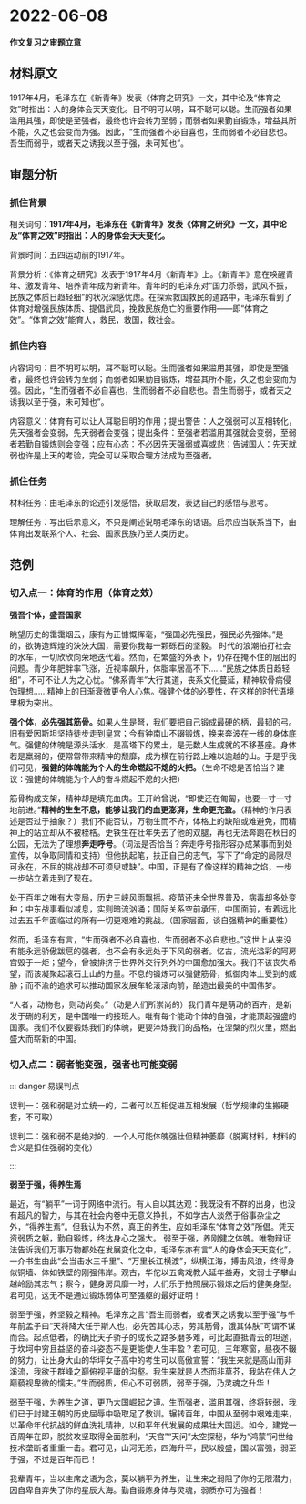 # 2022-06-08

**作文复习之审题立意**

## 材料原文

1917年4月，毛泽东在《新青年》发表《体育之研究》一文，其中论及“体育之效”时指出：人的身体会天天变化。目不明可以明，耳不聪可以聪。生而强者如果滥用其强，即使是至强者，最终也许会转为至弱；而弱者如果勤自锻炼，增益其所不能，久之也会变而为强。因此，“生而强者不必自喜也，生而弱者不必自悲也。吾生而弱乎，或者天之诱我以至于强，未可知也”。

## 审题分析

### 抓住背景

相关词句：**1917年4月，毛泽东在《新青年》发表《体育之研究》一文，其中论及“体育之效”时指出：人的身体会天天变化。**

背景时间：五四运动前的1917年。

背景分析：《体育之研究》发表于1917年4月《新青年》上。《新青年》意在唤醒青年、激发青年、培养青年成为新青年。青年时的毛泽东对“国力苶弱，武风不振，民族之体质日趋轻细”的状况深感忧虑。在探索救国救民的道路中，毛泽东看到了体育对增强民族体质、提倡武风，挽救民族危亡的重要作用——即“体育之效”。“体育之效”能育人，救民，救国，救社会。

### 抓住内容

内容词句：目不明可以明，耳不聪可以聪。生而强者如果滥用其强，即使是至强者，最终也许会转为至弱；而弱者如果勤自锻炼，增益其所不能，久之也会变而为强。因此，“生而强者不必自喜也，生而弱者不必自悲也。吾生而弱乎，或者天之诱我以至于强，未可知也”。

内容意义：体育有可以让人耳聪目明的作用；提出警告：人之强弱可以互相转化，先天强者会变弱，先天弱者会变强；提出条件：至强者若滥用其强就会变弱，至弱者若勤自锻炼则会变强；应有心态：不必因先天强弱或喜或悲；告诫国人：先天就弱也许是上天的考验，完全可以采取合理方法成为至强者。

### 抓住任务

材料任务：由毛泽东的论述引发感悟，获取启发，表达自己的感悟与思考。

理解任务：写出启示意义，不只是阐述说明毛泽东的话语。启示应当联系当下，由体育出发联系个人、社会、国家民族乃至人类历史。

## 范例

### 切入点一：体育的作用（体育之效）

**强吾个体，盛吾国家**

眺望历史的霭霭烟云，康有为正慷慨挥毫，“强国必先强民，强民必先强体。”是的，欲铸造辉煌的泱泱大国，需要你我每一颗砾石的坚毅。
时代的浪潮拍打社会的水车，一切欣欣向荣地迭代着。然而，在繁盛的外表下，仍存在掩不住的层出的问题。青少年肥胖率飞涨，近视率飙升，体脂率居高不下……“民族之体质日趋轻细”，不可不让人为之心忧。“佛系青年”大行其道，丧系文化蔓延，精神软骨病侵蚀理想……精神上的日渐衰微更令人心焦。强健个体的必要性，在这样的时代语境里极为突出。

<strong>强个体，必先强其筋骨。</strong>如果人生是弩，我们要把自己锻成最硬的柄，最韧的弓。旧有爱因斯坦坚持徒步走到皇宫；今有钟南山不辍锻炼，换来奔波在一线的身体底气。强健的体魄是源头活水，是高塔下的累土，是无数人生成就的不移基座。身体若是羸弱的，便常常带来精神的颓靡，成为横在前行路上难以逾越的山。于是乎我们可见，**强健的体魄能为个人的生命燃起不熄的火把。**（生命不熄是否恰当？建议：强健的体魄能为个人的奋斗燃起不熄的火把）

筋骨构成支架，精神却是填充血肉。王开岭曾说，“即使还在匍匐，也要一寸一寸地前进。”**精神的生生不息，能够让我们的血更澎湃，生命更充盈。**（精神的作用表述是否过于抽象？）我们不能否认，万物生而不齐，体格上的缺陷或难避免，而精神上的站立却从不被桎梏。史铁生在壮年失去了他的双腿，再也无法奔跑在秋日的公园，无法为了理想**奔走呼号**。（词法是否恰当？奔走呼号指形容办成某事而到处宣传，以争取同情和支持）但他执起笔，扶正自己的志气，写下了“命定的局限尽可永在，不屈的挑战却不可须臾或缺”。中国，正是有了像这样的精神之焰，一步一步站立着走到了现在。

处于百年之唯有大变局，历史三峡风雨飘摇。疫苗还未全世界普及，病毒却多处变种；中东战事看似减息，实则暗流汹涌；国际关系空前承压，中国面前，有着远比过去五千年面临过的所有一切更艰难的挑战。（国家层面，谈自强精神的重要性）

然而，毛泽东有言，“生而强者不必自喜也，生而弱者不必自悲也。”这世上从来没有能永远骄傲跋扈的强者，也不会有永远处于下风的弱者。忆古，流光溢彩的阿房宫毁于一炬；望今，曾被排挤于世界外交行列外的中国愈加强大。我们不该丧失希望，而该凝聚起滚石上山的力量。不息的锻炼可以强健筋骨，抵御肉体上受到的威胁；而不渝的追求可以推动国家发展车轮滚滚向前，酿造出最美的中国伟梦。

“人者，动物也，则动尚矣。”（动是人们所崇尚的）我们青年是萌动的百卉，是新发于硎的利刃，是中国唯一的接班人。唯有每个能动个体的自强，才能顶起强盛的国家。我们不仅要锻炼我们的体魄，更要淬炼我们的品格，在涅槃的烈火里，燃出盛大而崭新的中国。

### 切入点二：弱者能变强，强者也可能变弱

::: danger 易误判点

误判一：强和弱是对立统一的，二者可以互相促进互相发展（哲学规律的生搬硬套，不可取）

误判二：强和弱不是绝对的，一个人可能体魄强壮但精神萎靡（脱离材料，材料的含义是扣住强弱的变化）

:::

**弱至于强，得养生焉**

最近，有“躺平”一词于网络中流行。有人自以其达观：我既没有不群的出身，也没有超凡的智力，与其在社会内卷中无意义挣扎，不如学古人淡然于俗事杂尘之外，“得养生焉”。但我认为不然，真正的养生，应如毛泽东“体育之效”所倡。凭天资弱质之躯，勤自锻炼，终达身心之强大。
弱至于强，养刚健之体魄。唯物辩证法告诉我们万事万物都处在发展变化之中，毛泽东亦有言“人的身体会天天变化”，一介书生由此“会当击水三千里”、“万里长江横渡”，纵横江海，搏击风浪，终得身似铜墙、体如铁壁的刚强伟岸。观古，华佗以五禽戏教人延年益寿，文弱士子攀山越岭励其志气；察今，健身房风靡一时，人们乐于拍照展示锻炼之后的健美身型。君可见，这无不是通过锻炼弱体可至强躯的最好证明！

弱至于强，养坚毅之精神。毛泽东之言“吾生而弱者，或者天之诱我以至于强”与千年前孟子曰“天将降大任于斯人也，必先苦其心志，劳其筋骨，饿其体肤”可谓不谋而合。起点低者，的确比天子骄子的成长之路多磨多难，可比起直抵青云的坦途，于坎坷中穷且益坚的奋斗姿态不是更能使人生丰盈？君可见，三年寒窗，昼夜不辍的努力，让出身大山的华坪女子高中的考生可以高傲宣誓：“我生来就是高山而非溪流，我欲于群峰之巅俯视平庸的沟壑。我生来就是人杰而非草芥，我站在伟人之巅藐视卑微的懦夫。”生而弱质，但心不可弱质，弱至于强，乃灵魂之升华！

弱至于强，为养生之道，更乃大国崛起之道。生而强者，滥用其强，终将转弱，我们已于封建王朝的历史屈辱中吸取足了教训。辗转百年，中国从至弱中艰难走来，以革命年代抗战的鲜血洗礼精神，以和平年代发展的成果壮大国运。如今，建党一百周年在即，脱贫攻坚取得全面胜利，“天宫”“天问”太空探秘，华为“鸿蒙”问世给技术垄断者重重一击。君可见，山河无恙，四海升平，民以殷盛，国以富强，弱至于强，不过是百年而已！

我辈青年，当以主席之语为念，莫以躺平为养生，让生来之弱阻了你的无限潜力，因自卑自弃失了你的星辰大海。勤自锻炼身体与灵魂，弱质亦可为强者！
